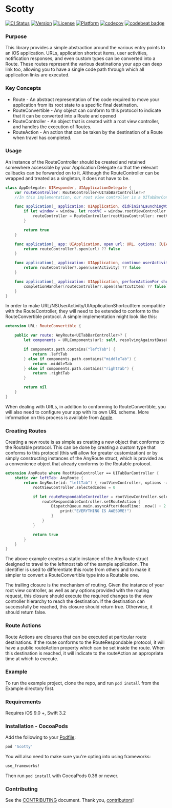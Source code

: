 Scotty
============
[![CI Status](http://img.shields.io/travis/BottleRocketStudios/iOS-Scotty.svg?style=flat)](https://travis-ci.org/BottleRocketStudios/iOS-Scotty)
[![Version](https://img.shields.io/cocoapods/v/Scotty.svg?style=flat)](http://cocoapods.org/pods/Scotty)
[![License](https://img.shields.io/cocoapods/l/Scotty.svg?style=flat)](http://cocoapods.org/pods/Scotty)
[![Platform](https://img.shields.io/cocoapods/p/Scotty.svg?style=flat)](http://cocoapods.org/pods/Scotty)
[![codecov](https://codecov.io/gh/BottleRocketStudios/iOS-Scotty/branch/master/graph/badge.svg)](https://codecov.io/gh/BottleRocketStudios/iOS-Scotty)
[![codebeat badge](https://codebeat.co/badges/e273e4d9-8bc0-4534-90ad-3d8a49e885de)](https://codebeat.co/projects/github-com-bottlerocketstudios-ios-scotty-master)

### Purpose
This library provides a simple abstraction around the various entry points to an iOS application. URLs, application shortcut items, user activities, notification responses, and even custom types can be converted into a Route. These routes represent the various destinations your app can deep link too, allowing you to have a single code path through which all application links are executed.

### Key Concepts
* Route - An abstract representation of the code required to move your application from its root state to a specific final destination.
* RouteConvertible - Any object can conform to this protocol to indicate that it can be converted into a Route and opened
* RouteController - An object that is created with a root view controller, and handles the execution of Routes.
* RouteAction - An action that can be taken by the destination of a Route when travel has completed.

### Usage
An instance of the RouteController should be created and retained somewhere accessible by your Application Delegate so that the relevant callbacks can be forwarded on to it. Although the RouteController can be wrapped and treated as a singleton, it does not have to be.

``` swift
class AppDelegate: UIResponder, UIApplicationDelegate {
    var routeController: RouteController<UITabBarController>?
    //In this implementation, our root view controller is a UITabBarController

    func application(_ application: UIApplication, didFinishLaunchingWithOptions launchOptions: [UIApplicationLaunchOptionsKey : Any]?) -> Bool {
        if let window = window, let rootVC = window.rootViewController as? UITabBarController {
            routeController = RouteController(rootViewController: rootVC)
        }

        return true
    }

    func application(_ app: UIApplication, open url: URL, options: [UIApplicationOpenURLOptionsKey : Any] = [:]) -> Bool {
        return routeController?.open(url) ?? false
    }

    func application(_ application: UIApplication, continue userActivity: NSUserActivity, restorationHandler: @escaping ([Any]?) -> Void) -> Bool {
        return routeController?.open(userActivity) ?? false
    }

    func application(_ application: UIApplication, performActionFor shortcutItem: UIApplicationShortcutItem, completionHandler: @escaping (Bool) -> Void) {
        completionHandler(routeController?.open(shortcutItem) ?? false)
    }
}
```

In order to make URL/NSUserActivity/UIApplicationShortcutItem compatible with the RouteController, they will need to be extended to conform to the RouteConvertible protocol. A simple implementation might look like this:

``` swift
extension URL: RouteConvertible {

    public var route: AnyRoute<UITabBarController>? {
        let components = URLComponents(url: self, resolvingAgainstBaseURL: false)!

		if components.path.contains("leftTab") {
			return .leftTab
		} else if components.path.contains("middleTab") {
			return .middleTab
		} else if components.path.contains("rightTab") {
			return .rightTab
		}

		return nil
    }
}
```

When dealing with URLs, in addition to conforming to RouteConvertible, you will also need to configure your app with its own URL scheme. More information on this process is available from [Apple](https://developer.apple.com/library/content/documentation/iPhone/Conceptual/iPhoneOSProgrammingGuide/Inter-AppCommunication/Inter-AppCommunication.html#//apple_ref/doc/uid/TP40007072-CH6-SW1).

### Creating Routes
Creating a new route is as simple as creating a new object that conforms to the Routable protocol. This can be done by creating a custom type that conforms to this protocol (this will allow for greater customization) or by simply constructing instances of the AnyRoute struct, which is provided as a convenience object that already conforms to the Routable protocol.

``` swift
extension AnyRoute where RootViewController == UITabBarController {
    static var leftTab: AnyRoute {
		return AnyRoute(id: "leftTab") { rootViewController, options -> Bool in
            rootViewController.selectedIndex = 0

            if let routeRespondableController = rootViewController.selectedViewController as? RouteRespondable {
                routeRespondableController.setRouteAction {
                    DispatchQueue.main.asyncAfter(deadline: .now() + 2.0) {
                        print("EVERYTHING IS AWESOME!")
                    }
                }
            }

            return true
        }
    }
}
```

The above example creates a static instance of the AnyRoute struct designed to travel to the leftmost tab of the sample application. The identifier is used to differentiate this route from others and to make it simpler to convert a RouteConvertible type into a Routable one.

The trailing closure is the mechanism of routing. Given the instance of your root view controller, as well as any options provided with the routing request, this closure should execute the required changes to the view controller hierarchy to reach the destination. If the destination can successfully be reached, this closure should return true. Otherwise, it should return false.

### Route Actions
Route Actions are closures that can be executed at particular route destinations. If the route conforms to the RouteRespondable protocol, it will have a public routeAction property which can be set inside the route. When this destination is reached, it will indicate to the routeAction an appropriate time at which to execute.

### Example

To run the example project, clone the repo, and run `pod install` from the Example directory first.

### Requirements

Requires iOS 9.0 +, Swift 3.2

### Installation - CocoaPods

[CocoaPods]: http://cocoapods.org

Add the following to your [Podfile](http://guides.cocoapods.org/using/the-podfile.html):

```ruby
pod 'Scotty'
```

You will also need to make sure you're opting into using frameworks:

```ruby
use_frameworks!
```

Then run `pod install` with CocoaPods 0.36 or newer.

### Contributing

See the [CONTRIBUTING] document. Thank you, [contributors]!

[CONTRIBUTING]: CONTRIBUTING.md
[contributors]: https://github.com/BottleRocketStudios/iOS-Scotty/graphs/contributors
